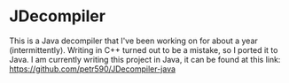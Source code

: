 # JDecompiler
This is a Java decompiler that I've been working on for about a year (intermittently).
Writing in C++ turned out to be a mistake, so I ported it to Java.
I am currently writing this project in Java, it can be found at this link: https://github.com/petr590/JDecompiler-java
